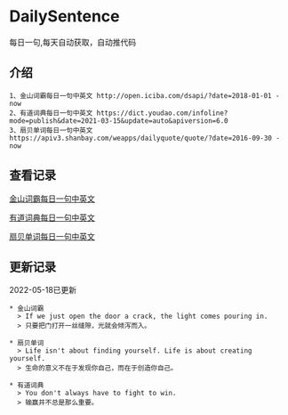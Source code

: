 # DailySentence

每日一句,每天自动获取，自动推代码

## 介绍

```
1、金山词霸每日一句中英文 http://open.iciba.com/dsapi/?date=2018-01-01 - now
2、有道词典每日一句中英文 https://dict.youdao.com/infoline?mode=publish&date=2021-03-15&update=auto&apiversion=6.0
3、扇贝单词每日一句中英文 https://apiv3.shanbay.com/weapps/dailyquote/quote/?date=2016-09-30 - now
```

## 查看记录

[金山词霸每日一句中英文](./data/iciba/)

[有道词典每日一句中英文](./data/youdao/)

[扇贝单词每日一句中英文](./data/shanbay/)

## 更新记录
2022-05-18已更新 
```
* 金山词霸
  > If we just open the door a crack, the light comes pouring in.
  > 只要把门打开一丝缝隙，光就会倾泻而入。

* 扇贝单词
  > Life isn't about finding yourself. Life is about creating yourself.
  > 生命的意义不在于发现你自己，而在于创造你自己。

* 有道词典
  > You don't always have to fight to win.
  > 输赢并不总是那么重要。

```
